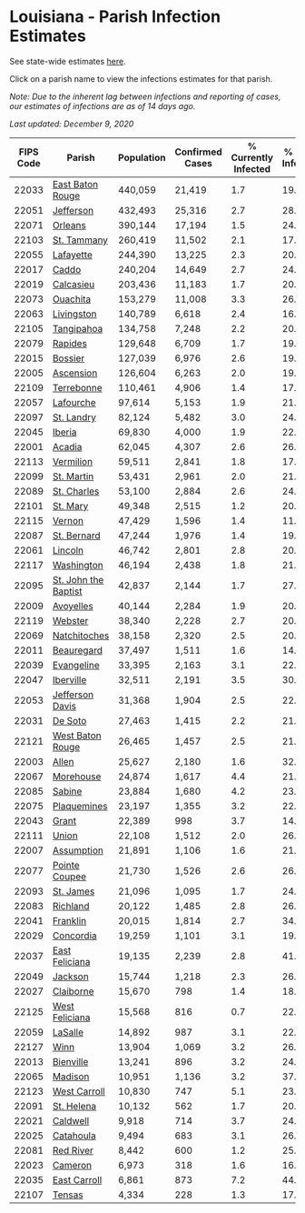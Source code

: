 # Louisiana - Parish Infection Estimates

See state-wide estimates [here](/infections/us-la).

Click on a parish name to view the infections estimates for that parish.

*Note: Due to the inherent lag between infections and reporting of cases, our estimates of infections are as of 14 days ago.*

*Last updated: December 9, 2020*

|   FIPS Code |                                       Parish |   Population |   Confirmed Cases |   % Currently Infected |   % Total Infected |
|-------------|----------------------------------------------|--------------|-------------------|------------------------|--------------------|
|       22033 |         [East Baton Rouge](east-baton-rouge) |      440,059 |            21,419 |                    1.7 |               19.4 |
|       22051 |                       [Jefferson](jefferson) |      432,493 |            25,316 |                    2.7 |               28.2 |
|       22071 |                           [Orleans](orleans) |      390,144 |            17,194 |                    1.5 |               24.8 |
|       22103 |                   [St. Tammany](st.-tammany) |      260,419 |            11,502 |                    2.1 |               17.5 |
|       22055 |                       [Lafayette](lafayette) |      244,390 |            13,225 |                    2.3 |               20.0 |
|       22017 |                               [Caddo](caddo) |      240,204 |            14,649 |                    2.7 |               24.0 |
|       22019 |                       [Calcasieu](calcasieu) |      203,436 |            11,183 |                    1.7 |               20.7 |
|       22073 |                         [Ouachita](ouachita) |      153,279 |            11,008 |                    3.3 |               26.5 |
|       22063 |                     [Livingston](livingston) |      140,789 |             6,618 |                    2.4 |               16.8 |
|       22105 |                     [Tangipahoa](tangipahoa) |      134,758 |             7,248 |                    2.2 |               20.6 |
|       22079 |                           [Rapides](rapides) |      129,648 |             6,709 |                    1.7 |               19.0 |
|       22015 |                           [Bossier](bossier) |      127,039 |             6,976 |                    2.6 |               19.0 |
|       22005 |                       [Ascension](ascension) |      126,604 |             6,263 |                    2.0 |               19.2 |
|       22109 |                     [Terrebonne](terrebonne) |      110,461 |             4,906 |                    1.4 |               17.8 |
|       22057 |                       [Lafourche](lafourche) |       97,614 |             5,153 |                    1.9 |               21.8 |
|       22097 |                     [St. Landry](st.-landry) |       82,124 |             5,482 |                    3.0 |               24.0 |
|       22045 |                             [Iberia](iberia) |       69,830 |             4,000 |                    1.9 |               22.3 |
|       22001 |                             [Acadia](acadia) |       62,045 |             4,307 |                    2.6 |               26.0 |
|       22113 |                       [Vermilion](vermilion) |       59,511 |             2,841 |                    1.8 |               17.0 |
|       22099 |                     [St. Martin](st.-martin) |       53,431 |             2,961 |                    2.0 |               21.6 |
|       22089 |                   [St. Charles](st.-charles) |       53,100 |             2,884 |                    2.6 |               24.2 |
|       22101 |                         [St. Mary](st.-mary) |       49,348 |             2,515 |                    1.2 |               20.3 |
|       22115 |                             [Vernon](vernon) |       47,429 |             1,596 |                    1.4 |               11.6 |
|       22087 |                   [St. Bernard](st.-bernard) |       47,244 |             1,976 |                    1.4 |               19.8 |
|       22061 |                           [Lincoln](lincoln) |       46,742 |             2,801 |                    2.8 |               20.0 |
|       22117 |                     [Washington](washington) |       46,194 |             2,438 |                    1.8 |               21.2 |
|       22095 | [St. John the Baptist](st.-john-the-baptist) |       42,837 |             2,144 |                    1.7 |               27.2 |
|       22009 |                       [Avoyelles](avoyelles) |       40,144 |             2,284 |                    1.9 |               20.4 |
|       22119 |                           [Webster](webster) |       38,340 |             2,228 |                    2.7 |               20.4 |
|       22069 |                 [Natchitoches](natchitoches) |       38,158 |             2,320 |                    2.5 |               20.5 |
|       22011 |                     [Beauregard](beauregard) |       37,497 |             1,511 |                    1.6 |               14.6 |
|       22039 |                     [Evangeline](evangeline) |       33,395 |             2,163 |                    3.1 |               22.7 |
|       22047 |                       [Iberville](iberville) |       32,511 |             2,191 |                    3.5 |               30.3 |
|       22053 |           [Jefferson Davis](jefferson-davis) |       31,368 |             1,904 |                    2.5 |               22.0 |
|       22031 |                           [De Soto](de-soto) |       27,463 |             1,415 |                    2.2 |               21.1 |
|       22121 |         [West Baton Rouge](west-baton-rouge) |       26,465 |             1,457 |                    2.5 |               21.1 |
|       22003 |                               [Allen](allen) |       25,627 |             2,180 |                    1.6 |               32.3 |
|       22067 |                       [Morehouse](morehouse) |       24,874 |             1,617 |                    4.4 |               21.9 |
|       22085 |                             [Sabine](sabine) |       23,884 |             1,680 |                    4.2 |               23.8 |
|       22075 |                   [Plaquemines](plaquemines) |       23,197 |             1,355 |                    3.2 |               22.8 |
|       22043 |                               [Grant](grant) |       22,389 |               998 |                    3.7 |               14.7 |
|       22111 |                               [Union](union) |       22,108 |             1,512 |                    2.0 |               26.2 |
|       22007 |                     [Assumption](assumption) |       21,891 |             1,106 |                    1.6 |               21.5 |
|       22077 |               [Pointe Coupee](pointe-coupee) |       21,730 |             1,526 |                    2.6 |               26.7 |
|       22093 |                       [St. James](st.-james) |       21,096 |             1,095 |                    1.7 |               24.3 |
|       22083 |                         [Richland](richland) |       20,122 |             1,485 |                    2.8 |               26.6 |
|       22041 |                         [Franklin](franklin) |       20,015 |             1,814 |                    2.7 |               34.8 |
|       22029 |                       [Concordia](concordia) |       19,259 |             1,101 |                    3.1 |               19.6 |
|       22037 |             [East Feliciana](east-feliciana) |       19,135 |             2,239 |                    2.8 |               41.9 |
|       22049 |                           [Jackson](jackson) |       15,744 |             1,218 |                    2.3 |               26.5 |
|       22027 |                       [Claiborne](claiborne) |       15,670 |               798 |                    1.4 |               18.6 |
|       22125 |             [West Feliciana](west-feliciana) |       15,568 |               816 |                    0.7 |               22.2 |
|       22059 |                           [LaSalle](lasalle) |       14,892 |               987 |                    3.1 |               22.2 |
|       22127 |                                 [Winn](winn) |       13,904 |             1,069 |                    3.2 |               26.8 |
|       22013 |                       [Bienville](bienville) |       13,241 |               896 |                    3.2 |               24.7 |
|       22065 |                           [Madison](madison) |       10,951 |             1,136 |                    3.2 |               37.0 |
|       22123 |                 [West Carroll](west-carroll) |       10,830 |               747 |                    5.1 |               23.1 |
|       22091 |                     [St. Helena](st.-helena) |       10,132 |               562 |                    1.7 |               20.7 |
|       22021 |                         [Caldwell](caldwell) |        9,918 |               714 |                    3.7 |               24.7 |
|       22025 |                       [Catahoula](catahoula) |        9,494 |               683 |                    3.1 |               26.3 |
|       22081 |                       [Red River](red-river) |        8,442 |               600 |                    1.2 |               25.2 |
|       22023 |                           [Cameron](cameron) |        6,973 |               318 |                    1.6 |               16.2 |
|       22035 |                 [East Carroll](east-carroll) |        6,861 |               873 |                    7.2 |               44.6 |
|       22107 |                             [Tensas](tensas) |        4,334 |               228 |                    1.3 |               17.9 |